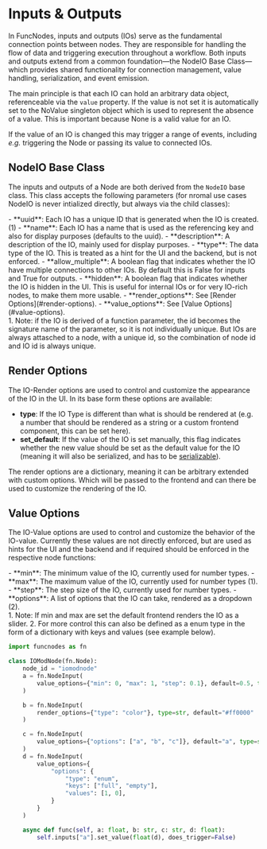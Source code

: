 # Inputs & Outputs

In FuncNodes, inputs and outputs (IOs) serve as the fundamental connection points between nodes. They are responsible for handling the flow of data and triggering execution throughout a workflow. Both inputs and outputs extend from a common foundation—the NodeIO Base Class—which provides shared functionality for connection management, value handling, serialization, and event emission.

The main principle is that each IO can hold an arbitrary data object, referenceable via the `value` property.
If the value is not set it is automatically set to the NoValue singleton object which is used to represent the absence of a value. This is important because None is a valid value for an IO.

If the value of an IO is changed this may trigger a range of events, including _e.g._ triggering the Node or passing its value to connected IOs.

## NodeIO Base Class

The inputs and outputs of a Node are both derived from the `NodeIO` base class. This class accepts the following parameters (for nromal use cases NodeIO is never intialized directly, but always via the child classes):

<div class="annotate" markdown>
- **uuid**: Each IO has a unique ID that is generated when the IO is created. (1)
- **name**: Each IO has a name that is used as the referencing key and also for display purposes (defaults to the uuid).
- **description**: A description of the IO, mainly used for display purposes.
- **type**: The data type of the IO. This is treated as a hint for the UI and the backend, but is not enforced.
- **allow_multiple**: A boolean flag that indicates whether the IO have multiple connections to other IOs. By default this is False for inputs and True for outputs.
- **hidden**: A boolean flag that indicates whether the IO is hidden in the UI. This is useful for internal IOs or for very IO-rich nodes, to make them more usable.
- **render_options**: See [Render Options](#render-options).
- **value_options**: See [Value Options](#value-options).
</div>
1.  Note: if the IO is derived of a function parameter, the id becomes the signature name of the parameter, so it is not individually unique. But IOs are always attasched to a node, with a unique id, so the combination of node id and IO id is always unique.

## Render Options

The IO-Render options are used to control and customize the appearance of the IO in the UI. In its base form these options are available:

- **type**: If the IO Type is different than what is should be rendered at (e.g. a number that should be rendered as a string or a custom frontend component, this can be set here).
- **set_default**: If the value of the IO is set manually, this flag indicates whether the new value should be set as the default value for the IO (meaning it will also be serialized, and has to be [serializable](./serialization.md)).

The render options are a dictionary, meaning it can be arbitrary extended with custom options.
Which will be passed to the frontend and can there be used to customize the rendering of the IO.

## Value Options

The IO-Value options are used to control and customize the behavior of the IO-value. Currently these values are not directly enforced, but are used as hints for the UI and the backend and if required should be enforced in the respective node functions:

<div class="annotate" markdown>
- **min**: The minimum value of the IO, currently used for number types.
- **max**: The maximum value of the IO, currently used for number types (1).
- **step**: The step size of the IO, currently used for number types.
- **options**: A list of options that the IO can take, rendered as a dropdown (2).
</div>
1.  Note: If min and max are set the default frontend renders the IO as a slider.
2. For more control this can also be defined as a enum type in the form of a dictionary with keys and values (see example below).

```python
import funcnodes as fn

class IOModNode(fn.Node):
    node_id = "iomodnode"
    a = fn.NodeInput(
        value_options={"min": 0, "max": 1, "step": 0.1}, default=0.5, type=float
    )

    b = fn.NodeInput(
        render_options={"type": "color"}, type=str, default="#ff0000"
    )

    c = fn.NodeInput(
        value_options={"options": ["a", "b", "c"]}, default="a", type=str
    )
    d = fn.NodeInput(
        value_options={
            "options": {
                "type": "enum",
                "keys": ["full", "empty"],
                "values": [1, 0],
            }
        }
    )

    async def func(self, a: float, b: str, c: str, d: float):
        self.inputs["a"].set_value(float(d), does_trigger=False)

```

<div class="nodebuilder" code-source="prev_language-python" id="sdgg"></div>
